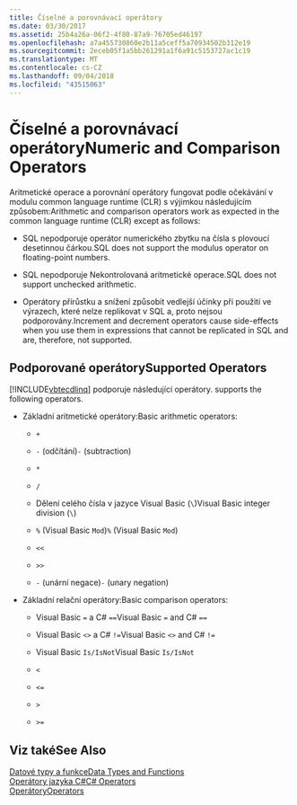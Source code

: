 ```yaml
---
title: Číselné a porovnávací operátory
ms.date: 03/30/2017
ms.assetid: 25b4a26a-06f2-4f80-87a9-76705ed46197
ms.openlocfilehash: a7a455730860e2b11a5ceff5a70934502b312e19
ms.sourcegitcommit: 2eceb05f1a5bb261291a1f6a91c5153727ac1c19
ms.translationtype: MT
ms.contentlocale: cs-CZ
ms.lasthandoff: 09/04/2018
ms.locfileid: "43515063"
---
```

# <a name="numeric-and-comparison-operators"></a><span data-ttu-id="ddf89-102">Číselné a porovnávací operátory</span><span class="sxs-lookup"><span data-stu-id="ddf89-102">Numeric and Comparison Operators</span></span>
<span data-ttu-id="ddf89-103">Aritmetické operace a porovnání operátory fungovat podle očekávání v modulu common language runtime (CLR) s výjimkou následujícím způsobem:</span><span class="sxs-lookup"><span data-stu-id="ddf89-103">Arithmetic and comparison operators work as expected in the common language runtime (CLR) except as follows:</span></span>  
  
-   <span data-ttu-id="ddf89-104">SQL nepodporuje operátor numerického zbytku na čísla s plovoucí desetinnou čárkou.</span><span class="sxs-lookup"><span data-stu-id="ddf89-104">SQL does not support the modulus operator on floating-point numbers.</span></span>  
  
-   <span data-ttu-id="ddf89-105">SQL nepodporuje Nekontrolovaná aritmetické operace.</span><span class="sxs-lookup"><span data-stu-id="ddf89-105">SQL does not support unchecked arithmetic.</span></span>  
  
-   <span data-ttu-id="ddf89-106">Operátory přírůstku a snížení způsobit vedlejší účinky při použití ve výrazech, které nelze replikovat v SQL a, proto nejsou podporovány.</span><span class="sxs-lookup"><span data-stu-id="ddf89-106">Increment and decrement operators cause side-effects when you use them in expressions that cannot be replicated in SQL and are, therefore, not supported.</span></span>  
  
## <a name="supported-operators"></a><span data-ttu-id="ddf89-107">Podporované operátory</span><span class="sxs-lookup"><span data-stu-id="ddf89-107">Supported Operators</span></span>  
 [!INCLUDE[vbtecdlinq](../../../../../../includes/vbtecdlinq-md.md)]<span data-ttu-id="ddf89-108"> podporuje následující operátory.</span><span class="sxs-lookup"><span data-stu-id="ddf89-108"> supports the following operators.</span></span>  
  
-   <span data-ttu-id="ddf89-109">Základní aritmetické operátory:</span><span class="sxs-lookup"><span data-stu-id="ddf89-109">Basic arithmetic operators:</span></span>  
  
    -   `+`  
  
    -   <span data-ttu-id="ddf89-110">`-` (odčítání)</span><span class="sxs-lookup"><span data-stu-id="ddf89-110">`-` (subtraction)</span></span>  
  
    -   `*`  
  
    -   `/`  
  
    -   <span data-ttu-id="ddf89-111">Dělení celého čísla v jazyce Visual Basic (`\`)</span><span class="sxs-lookup"><span data-stu-id="ddf89-111">Visual Basic integer division (`\`)</span></span>  
  
    -   <span data-ttu-id="ddf89-112">`%` (Visual Basic `Mod`)</span><span class="sxs-lookup"><span data-stu-id="ddf89-112">`%` (Visual Basic `Mod`)</span></span>  
  
    -   `<<`  
  
    -   `>>`  
  
    -   <span data-ttu-id="ddf89-113">`-` (unární negace)</span><span class="sxs-lookup"><span data-stu-id="ddf89-113">`-` (unary negation)</span></span>  
  
-   <span data-ttu-id="ddf89-114">Základní relační operátory:</span><span class="sxs-lookup"><span data-stu-id="ddf89-114">Basic comparison operators:</span></span>  
  
    -   <span data-ttu-id="ddf89-115">Visual Basic `=` a C# `==`</span><span class="sxs-lookup"><span data-stu-id="ddf89-115">Visual Basic `=` and C# `==`</span></span>  
  
    -   <span data-ttu-id="ddf89-116">Visual Basic `<>` a C# `!=`</span><span class="sxs-lookup"><span data-stu-id="ddf89-116">Visual Basic `<>` and C# `!=`</span></span>  
  
    -   <span data-ttu-id="ddf89-117">Visual Basic `Is/IsNot`</span><span class="sxs-lookup"><span data-stu-id="ddf89-117">Visual Basic `Is/IsNot`</span></span>  
  
    -   `<`  
  
    -   `<=`  
  
    -   `>`  
  
    -   `>=`  
  
## <a name="see-also"></a><span data-ttu-id="ddf89-118">Viz také</span><span class="sxs-lookup"><span data-stu-id="ddf89-118">See Also</span></span>  
 [<span data-ttu-id="ddf89-119">Datové typy a funkce</span><span class="sxs-lookup"><span data-stu-id="ddf89-119">Data Types and Functions</span></span>](../../../../../../docs/framework/data/adonet/sql/linq/data-types-and-functions.md)  
 [<span data-ttu-id="ddf89-120">Operátory jazyka C#</span><span class="sxs-lookup"><span data-stu-id="ddf89-120">C# Operators</span></span>](https://msdn.microsoft.com/library/0301e31f-22ad-49af-ac3c-d5eae7f0ac43)  
 [<span data-ttu-id="ddf89-121">Operátory</span><span class="sxs-lookup"><span data-stu-id="ddf89-121">Operators</span></span>](../../../../../visual-basic/language-reference/operators/index.md)

